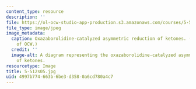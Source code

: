 ```yaml
---
content_type: resource
description: ''
file: https://ol-ocw-studio-app-production.s3.amazonaws.com/courses/5-512-synthetic-organic-chemistry-ii-spring-2005/4997b774663b6be3d3580a6cd780a4c7_5-512s05.jpg
file_type: image/jpeg
image_metadata:
  caption: Oxazaborolidine-catalyzed asymmetric reduction of ketones. (Figure courtesy
    of OCW.)
  credit: ''
  image-alt: A diagram representing the oxazaborolidine-catalyzed asymmetric reduction
    of ketones.
resourcetype: Image
title: 5-512s05.jpg
uid: 4997b774-663b-6be3-d358-0a6cd780a4c7
---
```

